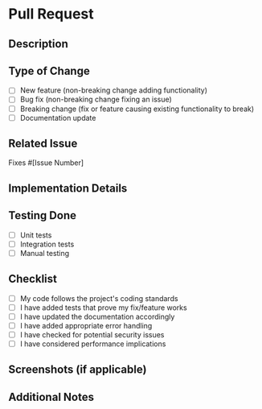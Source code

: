 # Pull Request

## Description
<!-- Provide a brief description of the changes in this PR -->

## Type of Change
- [ ] New feature (non-breaking change adding functionality)
- [ ] Bug fix (non-breaking change fixing an issue)
- [ ] Breaking change (fix or feature causing existing functionality to break)
- [ ] Documentation update

## Related Issue
<!-- Link to the issue that this PR addresses -->
Fixes #[Issue Number]

## Implementation Details
<!-- Describe the implementation details and approach taken -->

## Testing Done
<!-- Describe the testing done to verify the changes -->
- [ ] Unit tests
- [ ] Integration tests
- [ ] Manual testing

## Checklist
- [ ] My code follows the project's coding standards
- [ ] I have added tests that prove my fix/feature works
- [ ] I have updated the documentation accordingly
- [ ] I have added appropriate error handling
- [ ] I have checked for potential security issues
- [ ] I have considered performance implications

## Screenshots (if applicable)
<!-- Add screenshots to help explain your changes -->

## Additional Notes
<!-- Any additional information that reviewers should know --> 